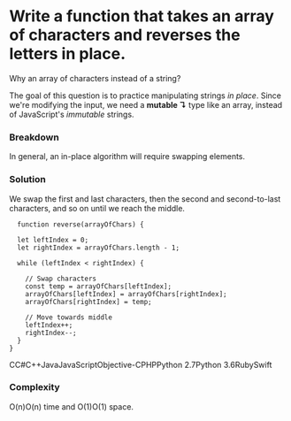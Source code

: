 # Write a  function  that takes  an array of characters  and reverses the letters  in place. 

Why  an array  of characters instead of a string?

The goal of this question is to practice manipulating strings  _in place_. Since we're modifying the input, we need a  **mutable  ↴** type like  an array, instead of  JavaScript's  _immutable_  strings.

### Breakdown

In general, an  in-place algorithm will require swapping elements.

### Solution

We swap the first and last characters, then the second and second-to-last characters, and so on until we reach the middle.

	  function reverse(arrayOfChars) {

	  let leftIndex = 0;
	  let rightIndex = arrayOfChars.length - 1;

	  while (leftIndex < rightIndex) {

	    // Swap characters
	    const temp = arrayOfChars[leftIndex];
	    arrayOfChars[leftIndex] = arrayOfChars[rightIndex];
	    arrayOfChars[rightIndex] = temp;

	    // Move towards middle
	    leftIndex++;
	    rightIndex--;
	  }
	}

CC#C++JavaJavaScriptObjective-CPHPPython 2.7Python 3.6RubySwift

### Complexity

O(n)O(n)  time and  O(1)O(1)  space.
